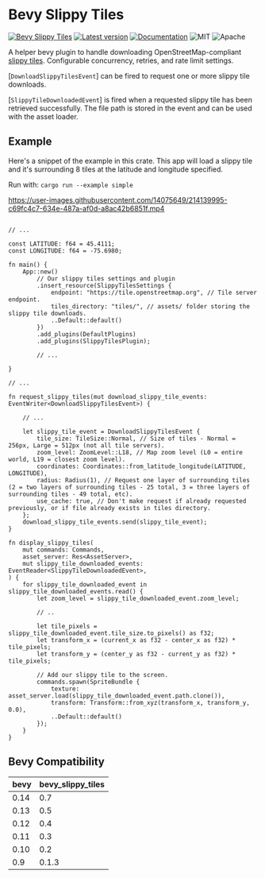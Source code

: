 # Bevy Slippy Tiles

[![Bevy Slippy Tiles](https://github.com/edouardpoitras/bevy_slippy_tiles/actions/workflows/rust.yml/badge.svg?branch=main)](https://github.com/edouardpoitras/bevy_slippy_tiles/actions/workflows/rust.yml)
[![Latest version](https://img.shields.io/crates/v/bevy_slippy_tiles.svg)](https://crates.io/crates/bevy_slippy_tiles)
[![Documentation](https://docs.rs/bevy_slippy_tiles/badge.svg)](https://docs.rs/bevy_slippy_tiles)
![MIT](https://img.shields.io/badge/license-MIT-blue.svg)
![Apache](https://img.shields.io/badge/license-Apache-blue.svg)

A helper bevy plugin to handle downloading OpenStreetMap-compliant [slippy tiles](https://wiki.openstreetmap.org/wiki/Slippy_map_tilenames). Configurable concurrency, retries, and rate limit settings.

[`DownloadSlippyTilesEvent`] can be fired to request one or more slippy tile downloads.

[`SlippyTileDownloadedEvent`] is fired when a requested slippy tile has been retrieved successfully. The file path is stored in the event and can be used with the asset loader.

## Example

Here's a snippet of the example in this crate. This app will load a slippy tile and it's surrounding 8 tiles at the latitude and longitude specified.

Run with: `cargo run --example simple`


https://user-images.githubusercontent.com/14075649/214139995-c69fc4c7-634e-487a-af0d-a8ac42b6851f.mp4


```rust,ignore

// ...

const LATITUDE: f64 = 45.4111;
const LONGITUDE: f64 = -75.6980;

fn main() {
    App::new()
        // Our slippy tiles settings and plugin
        .insert_resource(SlippyTilesSettings {
            endpoint: "https://tile.openstreetmap.org", // Tile server endpoint.
            tiles_directory: "tiles/", // assets/ folder storing the slippy tile downloads.
            ..Default::default()
        })
        .add_plugins(DefaultPlugins)
        .add_plugins(SlippyTilesPlugin);

        // ...

}

// ...

fn request_slippy_tiles(mut download_slippy_tile_events: EventWriter<DownloadSlippyTilesEvent>) {

    // ...

    let slippy_tile_event = DownloadSlippyTilesEvent {
        tile_size: TileSize::Normal, // Size of tiles - Normal = 256px, Large = 512px (not all tile servers).
        zoom_level: ZoomLevel::L18, // Map zoom level (L0 = entire world, L19 = closest zoom level).
        coordinates: Coordinates::from_latitude_longitude(LATITUDE, LONGITUDE),
        radius: Radius(1), // Request one layer of surrounding tiles (2 = two layers of surrounding tiles - 25 total, 3 = three layers of surrounding tiles - 49 total, etc).
        use_cache: true, // Don't make request if already requested previously, or if file already exists in tiles directory.
    };
    download_slippy_tile_events.send(slippy_tile_event);
}

fn display_slippy_tiles(
    mut commands: Commands,
    asset_server: Res<AssetServer>,
    mut slippy_tile_downloaded_events: EventReader<SlippyTileDownloadedEvent>,
) {
    for slippy_tile_downloaded_event in slippy_tile_downloaded_events.read() {
        let zoom_level = slippy_tile_downloaded_event.zoom_level;

        // ..

        let tile_pixels = slippy_tile_downloaded_event.tile_size.to_pixels() as f32;
        let transform_x = (current_x as f32 - center_x as f32) * tile_pixels;
        let transform_y = (center_y as f32 - current_y as f32) * tile_pixels;

        // Add our slippy tile to the screen.
        commands.spawn(SpriteBundle {
            texture: asset_server.load(slippy_tile_downloaded_event.path.clone()),
            transform: Transform::from_xyz(transform_x, transform_y, 0.0),
            ..Default::default()
        });
    }
}
```
## Bevy Compatibility

|bevy|bevy_slippy_tiles|
|---|---|
|0.14|0.7|
|0.13|0.5|
|0.12|0.4|
|0.11|0.3|
|0.10|0.2|
|0.9|0.1.3|
